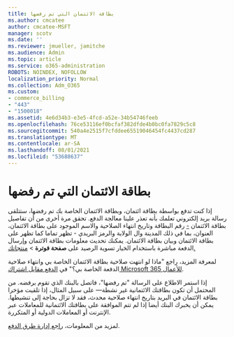 ```yaml
---
title: بطاقة الائتمان التي تم رفضها
ms.author: cmcatee
author: cmcatee-MSFT
manager: scotv
ms.date: ''
ms.reviewer: jmueller, jamitche
ms.audience: Admin
ms.topic: article
ms.service: o365-administration
ROBOTS: NOINDEX, NOFOLLOW
localization_priority: Normal
ms.collection: Adm_O365
ms.custom:
- commerce_billing
- "443"
- "1500018"
ms.assetid: 4e6d34b3-e3e5-4fcd-a52e-34b54746feeb
ms.openlocfilehash: 76ce53116ef0bcfaf382dfde4b0bc0fa7829c5c8
ms.sourcegitcommit: 540a4e2515f7cfddee65519046454fc4437cd287
ms.translationtype: MT
ms.contentlocale: ar-SA
ms.lasthandoff: 08/01/2021
ms.locfileid: "53688637"
---
```

# <a name="declined-credit-card"></a>بطاقة الائتمان التي تم رفضها

إذا كنت تدفع بواسطة بطاقة ائتمان، وبطاقة الائتمان الخاصة بك تم رفضها، ستتلقى رسالة بريد إلكتروني تعلمك بأنه تعذر علينا معالجة الدفع. تحقق مرة أخرى من أن تفاصيل بطاقة الائتمان [-](https://go.microsoft.com/fwlink/p/?linkid=842054) رقم البطاقة وتاريخ انتهاء الصلاحية والاسم الموجود على بطاقة الائتمان، العنوان، بما في ذلك المدينة وال الولاية والرمز البريدي - تظهر تماما كما تظهر على بطاقة الائتمان وبيان بطاقة الائتمان. يمكنك تحديث معلومات بطاقة الائتمان وإرسال الدفعة  مباشرة باستخدام الخيار تسوية الرصيد على **صفحة فوترة**  >  [منتجاتك.](https://go.microsoft.com/fwlink/p/?linkid=842054)

لمعرفة المزيد، راجع "ماذا لو انتهت صلاحية بطاقة الائتمان الخاصة بي وانتهاء صلاحية الدفعة الخاصة بي؟" في [الدفع مقابل اشتراك Microsoft 365 للأعمال](/microsoft-365/commerce/billing-and-payments/pay-for-your-subscription#what-if-my-credit-card-was-declined-and-my-payment-is-past-due).
  
إذا استمر الاطلاع على الرسالة "تم رفضها"، فاتصل بالبنك الذي تقوم برفضه. من المحتمل أن تكون بطاقتك الائتمانية غير نشطة— على سبيل المثال، إذا تلقيت مؤخرا بطاقة الائتمان في البريد بتاريخ انتهاء صلاحية محدث، فقد لا تزال بحاجة إلى تنشيطها. يمكن أن يخبرك البنك أيضا إذا لم تتم الموافقة على بطاقتك الائتمانية للمعاملات عبر الإنترنت أو المعاملات الدولية أو المتكررة.
  
لمزيد من المعلومات، [راجع إدارة طرق الدفع](/microsoft-365/commerce/billing-and-payments/manage-payment-methods).